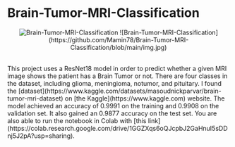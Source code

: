 # Brain-Tumor-MRI-Classification
<p align="center">
      <img src="https://github.com/Mamin78/Brain-Tumor-MRI-Classification/blob/main/img.jpg" alt="Brain-Tumor-MRI-Classification">
![Brain-Tumor-MRI-Classification](https://github.com/Mamin78/Brain-Tumor-MRI-Classification/blob/main/img.jpg)
</p><br />
This project uses a ResNet18 model in order to predict whether a given MRI image shows the patient has a Brain Tumor or not. There are four classes in the dataset, including glioma, meningioma, notumor, and pituitary. I found the [dataset](https://www.kaggle.com/datasets/masoudnickparvar/brain-tumor-mri-dataset) on [the Kaggle](https://www.kaggle.com) website.
The model achieved an accuracy of 0.9991 on the training and 0.9908 on the validation set. It also gained an 0.9877 accuracy on the test set.
You are also able to run the notebook in Colab with [this link](https://colab.research.google.com/drive/1GGZXqs6oQJcpbJ2GaHnuI5sDDnj5J2pA?usp=sharing).
